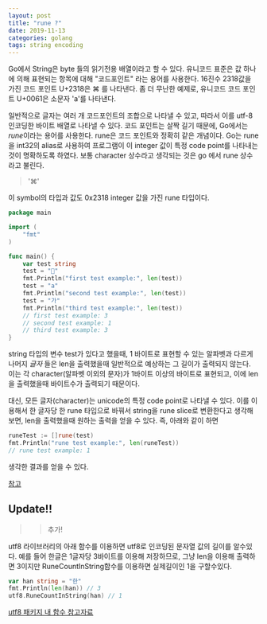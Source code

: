 ```yaml
---
layout: post
title: "rune ?"
date: 2019-11-13
categories: golang
tags: string encoding
---
```


Go에서 String은 byte 들의 읽기전용 배열이라고 할 수 있다. 유니코드 표준은 값 하나에 의해 표현되는 항목에 대해 "코드포인트" 라는 용어를 사용한다. 16진수 2318값을 가진 코드 포인트 U+2318은 ⌘ 를 나타낸다. 좀 더 무난한 예제로, 유니코드 코드 포인트 U+0061은 소문자 'a'를 나타낸다.

일반적으로 글자는 여러 개 코드포인트의 조합으로 나타낼 수 있고, 따라서 이를 utf-8 인코딩한 바이트 배열로 나타낼 수 있다. 코드 포인트는 살짝 길기 때문에, Go에서는 *rune*이라는 용어를 사용한다. rune은 코드 포인트와 정확히 같은 개념이다. Go는 rune을 int32의 alias로 사용하여 프로그램이 이 integer 값이 특정 code point를 나타내는것이 명확하도록 하였다. 보통 character 상수라고 생각되는 것은 go 에서 rune 상수라고 불린다. 

> '⌘'

이 symbol의 타입과 값도 0x2318 integer 값을 가진 rune 타입이다.

~~~go
package main

import (
	"fmt"
)

func main() {
	var test string
	test = ""
	fmt.Println("first test example:", len(test))
	test = "a"
	fmt.Println("second test example:", len(test))
	test = "가"
	fmt.Println("third test example:", len(test))
	// first test example: 3
	// second test example: 1
	// third test example: 3
}
~~~
string 타입의 변수 test가 있다고 했을때, 1 바이트로 표현할 수 있는 알파벳과 다르게 나머지 *글자* 들은 len을 출력했을때 
일반적으로 예상하는 그 길이가 출력되지 않는다. 이는 각 character(알파벳 이외의 문자)가 1바이트 이상의 바이트로 표현되고, 이에 len을 출력했을때 바이트수가 출력되기 때문이다.

대신, 모든 글자(character)는 unicode의 특정 code point로 나타낼 수 있다. 이를 이용해서 한 글자당 한 rune 타입으로 바꿔서 string을 rune slice로 변환한다고 생각해보면, len을 출력했을때 원하는 출력을 얻을 수 있다. 즉, 아래와 같이 하면

~~~go
runeTest := []rune(test)
fmt.Println("rune test example:", len(runeTest))
// rune test example: 1
~~~

생각한 결과를 얻을 수 있다.

[참고](joelonsoftware.com/2003/10/08/the-absolute-minimum-every-software-developer-absolutely-positively-must-know-about-unicode-and-character-sets-no-excuses/)


## Update!!

>> 추가!

utf8 라이브러리의 아래 함수를 이용하면 utf8로 인코딩된 문자열 값의 길이를 알수있다. 예를 들어 한글은 1글자당 3바이트를 이용해 저장하므로, 그냥 len을 이용해 출력하면 3이지만 RuneCountInString함수를 이용하면 실제길이인 1을 구할수있다.

~~~go
var han string = "한"
fmt.Println(len(han)) // 3
utf8.RuneCountInString(han) // 1
~~~
[utf8 패키지 내 함수 참고자료](http://pyrasis.com/book/GoForTheReallyImpatient/Unit45/02)
